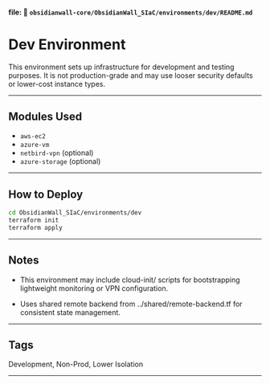 
#### file: 📁 `obsidianwall-core/ObsidianWall_SIaC/environments/dev/README.md`


# Dev Environment

This environment sets up infrastructure for development and testing purposes. It is not production-grade and may use looser security defaults or lower-cost instance types.

---
## Modules Used

- `aws-ec2`
- `azure-vm`
- `netbird-vpn` (optional)
- `azure-storage` (optional)

---

## How to Deploy

```bash
cd ObsidianWall_SIaC/environments/dev
terraform init
terraform apply
```
---

## Notes
 - This environment may include cloud-init/ scripts for bootstrapping lightweight monitoring or VPN configuration.

 - Uses shared remote backend from ../shared/remote-backend.tf for consistent state management.

---
## Tags
Development, Non-Prod, Lower Isolation

---


